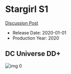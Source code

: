 # Stargirl S1

[Discussion Post](https://www.avsforum.com/threads/bass-eq-for-filtered-movies.2995212/post-60029290)

* Release Date: 2020-01-01
* Production Year: 2020

## DC Universe DD+

![img 0](https://i.imgur.com/OevkNPE.jpg)

